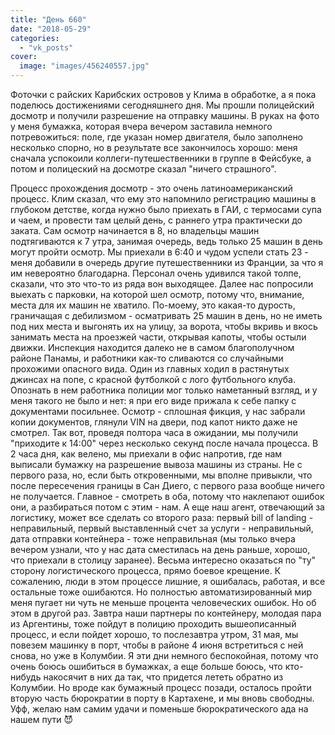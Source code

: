 ```yaml
---
title: "День 660"
date: "2018-05-29"
categories: 
  - "vk_posts"
cover:
  image: "images/456240557.jpg"
---
```


Фоточки с райских Карибских островов у Клима в обработке, а я пока поделюсь достижениями сегодняшнего дня. Мы прошли полицейский досмотр и получили разрешение на отправку машины. В руках на фото у меня бумажка, которая вчера вечером заставила немного потревожиться: поле, где указан номер двигателя, было заполнено несколько спорно, но в результате все закончилось хорошо: меня сначала успокоили коллеги-путешественники в группе в Фейсбуке, а потом и полицеский на досмотре сказал "ничего страшного".

<!--more-->

Процесс прохождения досмотр - это очень латиноамериканский процесс. Клим сказал, что ему это напомнило регистрацию машины в глубоком детстве, когда нужно было приехать в ГАИ, с термосами супа и чаем, и провести там целый день, с раннего утра практически до заката. Сам осмотр начинается в 8, но владельцы машин подтягиваются к 7 утра, занимая очередь, ведь только 25 машин в день могут пройти осмотр. Мы приехали в 6:40 и чудом успели стать 23 - меня добавили в очередь другие путешественники из Франции, за что я им невероятно благодарна. Персонал очень удивился такой толпе, сказали, что это что-то из ряда вон выходящее. Далее нас попросили выехать с парковки, на которой шел осмотр, потому что, внимание, места для их машин не хватило. По-моему, это какая-то дурость, граничащая с дебилизмом - осматривать 25 машин в день, но не иметь под них места и выгонять их на улицу, за ворота, чтобы вкривь и вкось занимать места на проезжей части, открывая капоты, чтобы остыли движки. Инспекция находится далеко не в самом благополучном районе Панамы, и работники как-то сливаются со случайными прохожими опасного вида. Один из главных ходил в растянутых джинсах на попе, с красной футболкой с лого футбольного клуба. Опознать в нем работника полиции мог только наметанный взгляд, и у меня такого не было и нет: я при его виде прижала к себе папку с документами посильнее. Осмотр - сплошная фикция, у нас забрали копии документов, глянули VIN на двери, под капот никто даже не смотрел. Так вот, проведя полтора часа в ожидании, мы получили "приходите к 14:00" через несколько секунд после начала процесса. В 2 часа дня, как велено, мы приехали в офис напротив, где нам выписали бумажку на разрешение вывоза машины из страны. Не с первого раза, но, если быть откровенными, мы вполне привыкли, что после пересечения границы в Сан Диего, с первого раза вообще ничего не получается. Главное - смотреть в оба, потому что наклепают ошибок они, а разбираться потом с этим - нам. А еще наш агент, отвечающий за логистику, может все сделать со второго раза: первый bill of landing - неправильный, первый выставленный счет за услуги - неправильный, дата отправки контейнера - тоже неправильная (мы только вчера вечером узнали, что у нас дата сместилась на день раньше, хорошо, что приехали в столицу заранее). Весьма интересно оказаться по "ту" сторону логистического процесса, прямо боевое крещение. К сожалению, люди в этом процессе лишние, я ошибалась, работая, и все остальные тоже ошибаются. Но полностью автоматизированный мир меня пугает ни чуть не меньше процента человеческих ошибок. Но об этом в другой раз. Завтра наши партнеры по контейнеру, молодая пара из Аргентины, тоже пойдут в полицию проходить вышеописанный процесс, и если пойдет хорошо, то послезавтра утром, 31 мая, мы повезем машинку в порт, чтобы в районе 4 июня встретиться с ней снова, но уже в Колумбии. Я эти дни немного беспокойная, потому что очень боюсь ошибиться в бумажках, а еще больше боюсь, что кто-нибудь накосячит в них да так, что придется лететь обратно из Колумбии. Но вроде как бумажный процесс позади, осталось пройти вторую часть бюрократии в порту в Картахене, и мы вновь свободны. Уфф, желаю нам самим удачи и поменьше бюрократического ада на нашем пути 😈

